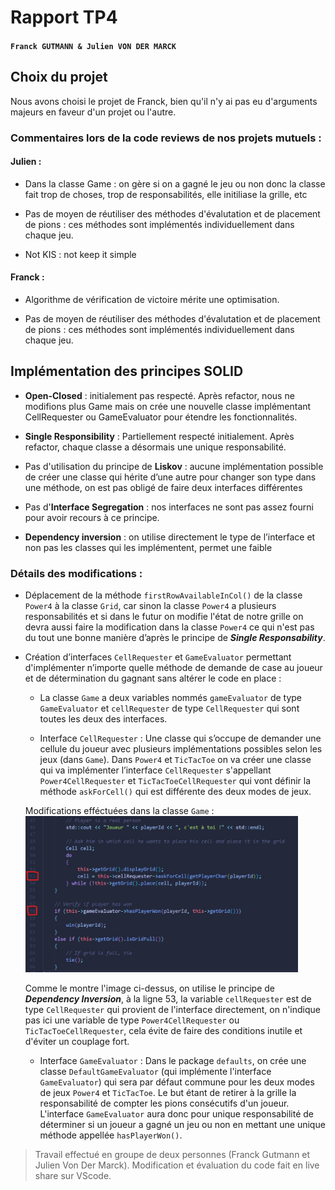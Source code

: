 # Rapport TP4 
#### `Franck GUTMANN & Julien VON DER MARCK`

## Choix du projet

Nous avons choisi le projet de Franck, bien qu'il n'y ai pas eu d'arguments majeurs en faveur d'un projet ou l'autre.

### Commentaires lors de la code reviews de nos projets mutuels :

#### **Julien :**

* Dans la classe Game : on gère si on a gagné le jeu ou non donc la classe fait trop de choses, trop de responsabilités, elle initiliase la grille, etc

* Pas de moyen de réutiliser des méthodes d'évalutation et de placement de pions : ces méthodes sont implémentés individuellement dans chaque jeu.

* Not KIS : not keep it simple


#### **Franck :**

* Algorithme de vérification de victoire mérite une optimisation.

* Pas de moyen de réutiliser des méthodes d'évalutation et de placement de pions : ces méthodes sont implémentés individuellement dans chaque jeu.


## Implémentation des principes SOLID

* **Open-Closed** : initialement pas respecté. Après refactor, nous ne modifions plus Game mais on crée une nouvelle classe implémentant CellRequester ou GameEvaluator pour étendre les fonctionnalités.

* **Single Responsibility** : Partiellement respecté initialement. Après refactor, chaque classe a désormais une unique responsabilité.

* Pas d'utilisation du principe de **Liskov** : aucune implémentation possible de créer une classe qui hérite d’une autre pour changer son type dans une méthode, on est pas obligé de faire deux interfaces différentes

* Pas d'**Interface Segregation** : nos interfaces ne sont pas assez fourni pour avoir recours à ce principe.

* **Dependency inversion** : on utilise directement le type de l’interface et non pas les classes qui les implémentent, permet une faible 

### Détails des modifications :

- Déplacement de la méthode `firstRowAvailableInCol()` de la classe `Power4` à la classe `Grid`, car sinon la classe `Power4` a plusieurs responsabilités et si dans le futur on modifie l'état de notre grille on devra aussi faire la modification dans la classe `Power4` ce qui n'est pas du tout une bonne manière d’après le principe de ***Single Responsability***.

- Création d’interfaces `CellRequester` et `GameEvaluator` permettant d'implémenter n’importe quelle méthode de demande de case au joueur et de détermination du gagnant sans altérer le code en place :    

    - La classe `Game` a deux variables nommés `gameEvaluator` de type `GameEvaluator` et `cellRequester` de type `CellRequester` qui sont toutes les deux des interfaces. 

    - Interface `CellRequester` : Une classe qui s’occupe de demander une cellule du joueur avec plusieurs implémentations possibles selon les jeux (dans `Game`). Dans `Power4` et `TicTacToe` on va créer une classe qui va implémenter l’interface `CellRequester` s'appellant `Power4CellRequester` et `TicTacToeCellRequester` qui vont définir la méthode `askForCell()` qui est différente des deux modes de jeux.

    Modifications efféctuées dans la classe `Game` :
    <img src="../../img/rapport-one.jpg" height="250" />

    Comme le montre l'image ci-dessus, on utilise le principe de ***Dependency Inversion***, à la ligne 53, la variable `cellRequester` est de type `CellRequester` qui provient de l'interface directement, on n'indique pas ici une variable de type `Power4CellRequester` ou `TicTacToeCellRequester`, cela évite de faire des conditions inutile et d'éviter un couplage fort.  

    - Interface `GameEvaluator` : Dans le package `defaults`, on crée une classe `DefaultGameEvaluator` (qui implémente l'interface `GameEvaluator`) qui sera par défaut commune pour les deux modes de jeux `Power4` et `TicTacToe`. Le but étant de retirer à la grille la responsabilité de compter les pions consécutifs d'un joueur. L'interface `GameEvaluator` aura donc pour unique responsabilité de déterminer si un joueur a gagné un jeu ou non en mettant une unique méthode appellée `hasPlayerWon()`. 


> Travail effectué en groupe de deux personnes (Franck Gutmann et Julien Von Der Marck). Modification et évaluation du code fait en live share sur VScode. 
